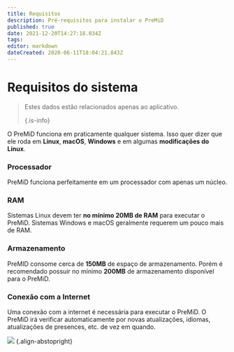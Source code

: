 ```yaml
---
title: Requisitos
description: Pré-requisitos para instalar o PreMiD
published: true
date: 2021-12-20T14:27:18.034Z
tags:
editor: markdown
dateCreated: 2020-06-11T18:04:21.843Z
---
```


# Requisitos do sistema

> Estes dados estão relacionados apenas ao aplicativo. 
> 
> {.is-info}

O PreMiD funciona em praticamente qualquer sistema. Isso quer dizer que ele roda em **Linux**, **macOS**, **Windows** e em algumas **modificações do Linux**.

### Processador
PreMiD funciona perfeitamente em um processador com apenas um núcleo.

### RAM
Sistemas Linux devem ter **no mínimo 20MB de RAM** para executar o PreMiD. Sistemas Windows e macOS geralmente requerem um pouco mais de RAM.

### Armazenamento
PreMID consome cerca de **150MB** de espaço de armazenamento. Porém é recomendado possuir no mínimo **200MB** de armazenamento disponível para o PreMiD.

### Conexão com a Internet
Uma conexão com a internet é necessária para executar o PreMiD. O PreMiD irá verificar automaticamente por novas atualizações, idiomas, atualizações de presences, etc. de vez em quando.

![](https://a.icons8.com/ViUXyjOj/f4tFww/svg.svg) {.align-abstopright}

